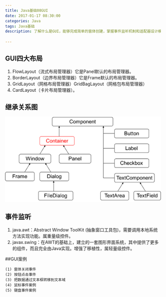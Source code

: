 ```yaml
---
title: Java基础08GUI
date: 2017-01-17 08:30:00
categories: Java
tags: Java基础
description: 了解什么是GUI，能够完成简单的窗体创建，掌握事件监听机制和适配器设计模式，了解什么事件源、事件、事件处理、以及事件监听器。

---
```


## GUI四大布局
1. FlowLayout（流式布局管理器）它是Panel默认的布局管理器。
2. BorderLayout（边界布局管理器）它是Frame默认的布局管理器。
3. GridLayout（网格布局管理器）GridBagLayout（网格包布局管理器）
4. CardLayout（卡片布局管理器）。

## 继承关系图

![](https://raw.githubusercontent.com/jjdxmashl/online_image/master/javabase/icon12.png)

## 事件监听
1. java.awt：Abstract Window ToolKit (抽象窗口工具包)，需要调用本地系统方法实现功能。属重量级控件。
2. javax.swing：在AWT的基础上，建立的一套图形界面系统，其中提供了更多的组件，而且完全由Java实现。增强了移植性，属轻量级控件。

##GUI案例

	(1) 窗体关闭事件
	(2) 按钮点击事件
	(3) 把数据通过文本框转移到文本域
	(4) 鼠标事件案例
	(5) 键盘事件案例

  
